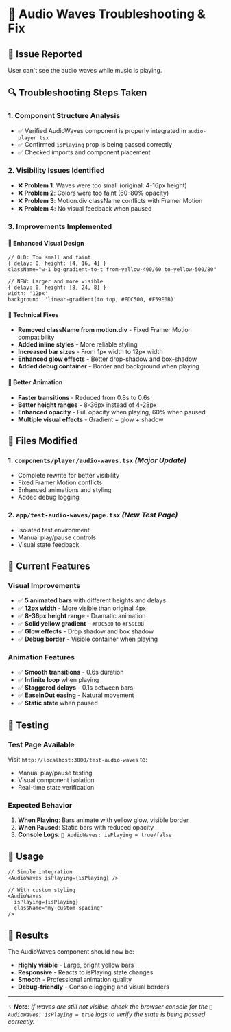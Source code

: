 # 🎵 Audio Waves Troubleshooting & Fix

## 🐛 Issue Reported
User can't see the audio waves while music is playing.

## 🔍 Troubleshooting Steps Taken

### 1. **Component Structure Analysis**
- ✅ Verified AudioWaves component is properly integrated in `audio-player.tsx`
- ✅ Confirmed `isPlaying` prop is being passed correctly
- ✅ Checked imports and component placement

### 2. **Visibility Issues Identified**
- ❌ **Problem 1**: Waves were too small (original: 4-16px height)
- ❌ **Problem 2**: Colors were too faint (60-80% opacity)
- ❌ **Problem 3**: Motion.div className conflicts with Framer Motion
- ❌ **Problem 4**: No visual feedback when paused

### 3. **Improvements Implemented**

#### 🎨 **Enhanced Visual Design**
```tsx
// OLD: Too small and faint
{ delay: 0, height: [4, 16, 4] }
className="w-1 bg-gradient-to-t from-yellow-400/60 to-yellow-500/80"

// NEW: Larger and more visible
{ delay: 0, height: [8, 24, 8] }
width: '12px'
background: 'linear-gradient(to top, #FDC500, #F59E0B)'
```

#### 🔧 **Technical Fixes**
- **Removed className from motion.div** - Fixed Framer Motion compatibility
- **Added inline styles** - More reliable styling
- **Increased bar sizes** - From 1px width to 12px width
- **Enhanced glow effects** - Better drop-shadow and box-shadow
- **Added debug container** - Border and background when playing

#### 🎯 **Better Animation**
- **Faster transitions** - Reduced from 0.8s to 0.6s
- **Better height ranges** - 8-36px instead of 4-28px
- **Enhanced opacity** - Full opacity when playing, 60% when paused
- **Multiple visual effects** - Gradient + glow + shadow

## 📁 Files Modified

### 1. **`components/player/audio-waves.tsx`** *(Major Update)*
- Complete rewrite for better visibility
- Fixed Framer Motion conflicts
- Enhanced animations and styling
- Added debug logging

### 2. **`app/test-audio-waves/page.tsx`** *(New Test Page)*
- Isolated test environment
- Manual play/pause controls
- Visual state feedback

## 🎨 Current Features

### **Visual Improvements**
- ✅ **5 animated bars** with different heights and delays
- ✅ **12px width** - More visible than original 4px
- ✅ **8-36px height range** - Dramatic animation
- ✅ **Solid yellow gradient** - `#FDC500` to `#F59E0B`
- ✅ **Glow effects** - Drop shadow and box shadow
- ✅ **Debug border** - Visible container when playing

### **Animation Features**
- ✅ **Smooth transitions** - 0.6s duration
- ✅ **Infinite loop** when playing
- ✅ **Staggered delays** - 0.1s between bars
- ✅ **EaseInOut easing** - Natural movement
- ✅ **Static state** when paused

## 🧪 Testing

### **Test Page Available**
Visit `http://localhost:3000/test-audio-waves` to:
- Manual play/pause testing
- Visual component isolation
- Real-time state verification

### **Expected Behavior**
1. **When Playing**: Bars animate with yellow glow, visible border
2. **When Paused**: Static bars with reduced opacity
3. **Console Logs**: `🎵 AudioWaves: isPlaying = true/false`

## 🔧 Usage

```tsx
// Simple integration
<AudioWaves isPlaying={isPlaying} />

// With custom styling
<AudioWaves 
  isPlaying={isPlaying} 
  className="my-custom-spacing" 
/>
```

## 🎯 Results

The AudioWaves component should now be:
- **Highly visible** - Large, bright yellow bars
- **Responsive** - Reacts to isPlaying state changes
- **Smooth** - Professional animation quality
- **Debug-friendly** - Console logging and visual borders

---

*💡 **Note**: If waves are still not visible, check the browser console for the `🎵 AudioWaves: isPlaying = true` logs to verify the state is being passed correctly.*
